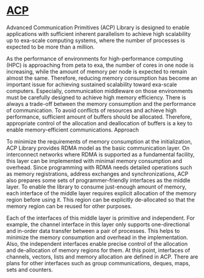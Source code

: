 # [ACP](https://github.com/project-ace/ACP)

Advanced Communication Primitives (ACP) Library is designed to enable applications with sufficient inherent parallelism to achieve high scalability up to exa-scale computing systems, where the number of processes is expected to be more than a million.

As the performance of environments for high-performance computing (HPC) is approaching from peta to exa, the number of cores in one node is increasing, while the amount of memory per node is expected to remain almost the same. Therefore, reducing memory consumption has become an important issue for achieving sustained scalability toward exa-scale computers.
Especially, communication middleware on those environments must be carefully designed to achieve high memory efficiency. There is always a trade-off between the memory consumption and the performance of communication. To avoid conflicts of resources and achieve high performance, sufficient amount of buffers should be allocated. Therefore, appropriate control of the allocation and deallocation of buffers is a key to enable memory-efficient communications.
Approach

To minimize the requirements of memory consumption at the initialization, ACP Library provides RDMA model as the basic communication layer. On interconnect networks where RDMA is supported as a fundamental facility, this layer can be implemented with minimal memory consumption and overhead.
Since programming with RDMA needs detailed operations such as memory registrations, address exchanges and synchronizations, ACP also prepares some sets of programmer-friendly interfaces as the middle layer. To enable the library to consume just-enough amount of memory, each interface of the middle layer requires explicit allocation of the memory region before using it. This region can be explicitly de-allocated so that the memory region can be reused for other purposes.

Each of the interfaces of this middle layer is primitive and independent. For example, the channel interface in this layer only supports one-directional and in-order data transfer between a pair of processes. This helps to minimize the memory consumption and overhead in the implementation. Also, the independent interfaces enable precise control of the allocation and de-allocation of memory regions for them. At this point, interfaces of channels, vectors, lists and memory allocation are defined in ACP. There are plans for other interfaces such as group communications, deques, maps, sets and counters.
